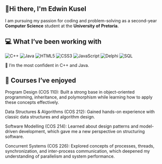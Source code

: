 ## 👋Hi there, I'm Edwin Kusel

I am pursuing my passion for coding and problem-solving as a second-year **Computer Science** student at the **University of Pretoria**.

## 💻 What I’ve been working with

![C++](https://img.shields.io/badge/C++-00599C?style=for-the-badge&logo=cplusplus&logoColor=white)
![Java](https://img.shields.io/badge/Java-32CD32?style=for-the-badge&logo=java&logoColor=white)
![HTML5](https://img.shields.io/badge/HTML5-E34F26?style=for-the-badge&logo=html5&logoColor=white)
![CSS3](https://img.shields.io/badge/CSS3-FF69B4?style=for-the-badge&logo=css3&logoColor=white)
![JavaScript](https://img.shields.io/badge/JavaScript-f7e018?style=for-the-badge&logo=javascript&logoColor=black)
![Delphi](https://img.shields.io/badge/Delphi-EE1F35?style=for-the-badge&logo=delphi&logoColor=white)
![SQL](https://img.shields.io/badge/SQL-800080?style=for-the-badge&logo=postgresql&logoColor=white)

🔹 I’m the most confident in C++ and Java.

## 📘 Courses I’ve enjoyed
Program Design (COS 110): Built a strong base in object-oriented programming, inheritance, and polymorphism while learning how to apply these concepts effectively.

Data Structures & Algorithms (COS 212): Gained hands-on experience with classic data structures and algorithm design.

Software Modelling (COS 214): Learned about design patterns and model-driven development, which gave me a new perspective on structuring software.

Concurrent Systems (COS 226): Explored concepts of processes, threads, synchronization, and inter-process communication, which deepened my understanding of parallelism and system performance.

